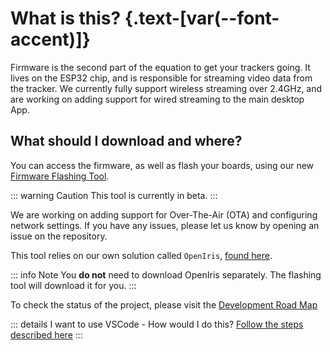 # What is this? {.text-[var(--font-accent)]}

Firmware is the second part of the equation to get your trackers going. It lives on the ESP32 chip, and is responsible for streaming video data from the tracker. We currently fully support wireless streaming over 2.4GHz, and are working on adding support for wired streaming to the main desktop App.

## What should I download and where?

You can access the firmware, as well as flash your boards, using our new [Firmware Flashing Tool](https://github.com/EyeTrackVR/FirmwareFlashingTool). 

::: warning Caution
This tool is currently in beta.
:::

We are working on adding support for Over-The-Air (OTA) and configuring network settings. If you have any issues, please let us know by opening an issue on the repository.

This tool relies on our own solution called `OpenIris`, [found here](https://github.com/EyeTrackVR/OpenIris).

::: info Note
You **do not** need to download OpenIris separately. The flashing tool will download it for you.
:::

To check the status of the project, please visit the [Development Road Map](/dev_roadmap)

::: details I want to use VSCode - How would I do this?
[Follow the steps described here](./setup_vscode)
:::
